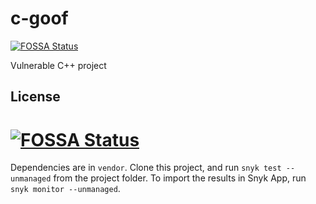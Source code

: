 # c-goof
[![FOSSA Status](https://app.fossa.com/api/projects/git%2Bgithub.com%2Fpilvikala%2Fc-goof.svg?type=shield)](https://app.fossa.com/projects/git%2Bgithub.com%2Fpilvikala%2Fc-goof?ref=badge_shield)

Vulnerable C++ project

## License
[![FOSSA Status](https://app.fossa.com/api/projects/git%2Bgithub.com%2Fpilvikala%2Fc-goof.svg?type=large)](https://app.fossa.com/projects/git%2Bgithub.com%2Fpilvikala%2Fc-goof?ref=badge_large)
=======
Dependencies are in `vendor`. Clone this project, and run `snyk test --unmanaged` from the project folder. To import the results in Snyk App, run `snyk monitor --unmanaged`.
